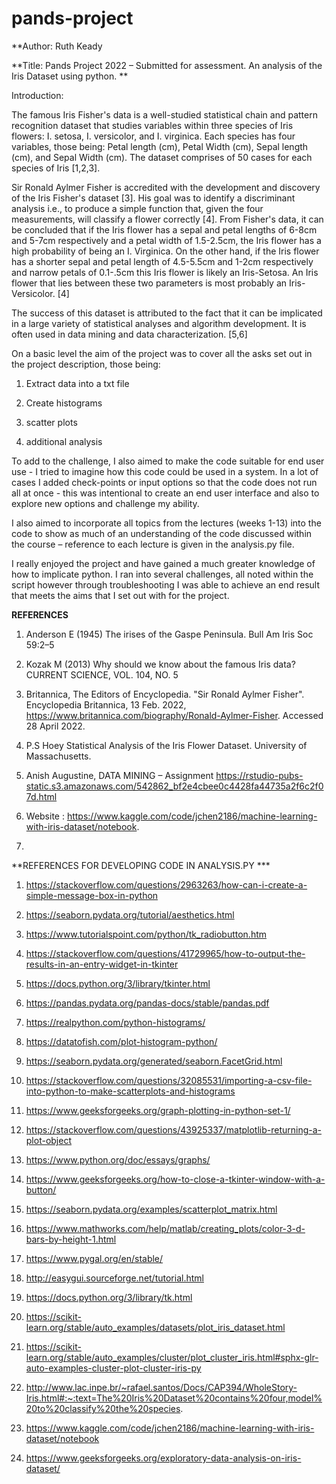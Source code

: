 # pands-project 

**Author: Ruth Keady  

**Title: Pands Project 2022 – Submitted for assessment. An analysis of the Iris Dataset using python. **

Introduction: 

The famous Iris Fisher's data is a well-studied statistical chain and pattern recognition dataset that studies variables within three species of Iris flowers: I. setosa, I. versicolor, and I. virginica. Each species has four variables, those being: Petal length (cm), Petal Width (cm), Sepal length (cm), and Sepal Width (cm). The dataset comprises of 50 cases for each species of Iris [1,2,3].  

Sir Ronald Aylmer Fisher is accredited with the development and discovery of the Iris Fisher's dataset [3]. His goal was to identify a discriminant analysis i.e., to produce a simple function that, given the four measurements, will classify a flower correctly [4]. From Fisher's data, it can be concluded that if the Iris flower has a sepal and petal lengths of 6-8cm and 5-7cm respectively and a petal width of 1.5-2.5cm, the  Iris flower has a high probability of being an I. Virginica. On the other hand, if the Iris flower has a shorter sepal and petal length of 4.5-5.5cm and 1-2cm respectively and narrow petals of 0.1-.5cm this Iris flower is likely an Iris-Setosa. An Iris flower that lies between these two parameters is most probably an Iris-Versicolor. [4]  

The success of this dataset is attributed to the fact that it can be implicated in a large variety of statistical analyses and algorithm development. It is often used in data mining and data characterization. [5,6] 

On a basic level the aim of the project was to cover all the asks set out in the project description, those being:  

 1) Extract data into a txt file  

2) Create histograms  

3) scatter plots  

4) additional analysis  

To add to the challenge, I also aimed to make the code suitable for end user use - I tried to imagine how this code could be used in a system. In a lot of cases I added check-points or input options so that the code does not run all at once - this was intentional to create an end user interface and also to explore new options and challenge my ability. 

I also aimed to incorporate all topics from the lectures (weeks 1-13) into the code to show as much of an understanding of the code discussed within the course – reference to each lecture is given in the analysis.py file.  

I really enjoyed the project and have gained a much greater knowledge of how to implicate python. I ran into several challenges, all noted within the script however through troubleshooting I was able to achieve an end result that meets the aims that I set out with for the project.  

  

**REFERENCES** 

1. Anderson E (1945) The irises of the Gaspe Peninsula. Bull Am Iris Soc 59:2–5 

2. Kozak M (2013) Why should we know about the famous Iris data? CURRENT SCIENCE, VOL. 104, NO. 5 

3. Britannica, The Editors of Encyclopedia. "Sir Ronald Aylmer Fisher". Encyclopedia Britannica, 13 Feb. 2022, https://www.britannica.com/biography/Ronald-Aylmer-Fisher. Accessed 28 April 2022. 

4. P.S Hoey Statistical Analysis of the Iris Flower Dataset. University of Massachusetts.  

5. Anish Augustine, DATA MINING – Assignment https://rstudio-pubs-static.s3.amazonaws.com/542862_bf2e4cbee0c4428fa44735a2f6c2f07d.html 

6. Website : https://www.kaggle.com/code/jchen2186/machine-learning-with-iris-dataset/notebook.  

7.  

 

  

**REFERENCES FOR DEVELOPING CODE IN ANALYSIS.PY *** 

1. https://stackoverflow.com/questions/2963263/how-can-i-create-a-simple-message-box-in-python 

2. https://seaborn.pydata.org/tutorial/aesthetics.html 

3. https://www.tutorialspoint.com/python/tk_radiobutton.htm 

4. https://stackoverflow.com/questions/41729965/how-to-output-the-results-in-an-entry-widget-in-tkinter 

5. https://docs.python.org/3/library/tkinter.html 

6. https://pandas.pydata.org/pandas-docs/stable/pandas.pdf 

7. https://realpython.com/python-histograms/ 

8. https://datatofish.com/plot-histogram-python/ 

9. https://seaborn.pydata.org/generated/seaborn.FacetGrid.html 

10. https://stackoverflow.com/questions/32085531/importing-a-csv-file-into-python-to-make-scatterplots-and-histograms 

11. https://www.geeksforgeeks.org/graph-plotting-in-python-set-1/ 

12. https://stackoverflow.com/questions/43925337/matplotlib-returning-a-plot-object 

13. https://www.python.org/doc/essays/graphs/ 

14. https://www.geeksforgeeks.org/how-to-close-a-tkinter-window-with-a-button/ 

15. https://seaborn.pydata.org/examples/scatterplot_matrix.html 

16. https://www.mathworks.com/help/matlab/creating_plots/color-3-d-bars-by-height-1.html 

17. https://www.pygal.org/en/stable/ 

18. http://easygui.sourceforge.net/tutorial.html 

19. https://docs.python.org/3/library/tk.html 

20. https://scikit-learn.org/stable/auto_examples/datasets/plot_iris_dataset.html 

21. https://scikit-learn.org/stable/auto_examples/cluster/plot_cluster_iris.html#sphx-glr-auto-examples-cluster-plot-cluster-iris-py 

22. http://www.lac.inpe.br/~rafael.santos/Docs/CAP394/WholeStory-Iris.html#:~:text=The%20Iris%20Dataset%20contains%20four,model%20to%20classify%20the%20species. 

23. https://www.kaggle.com/code/jchen2186/machine-learning-with-iris-dataset/notebook 

24. https://www.geeksforgeeks.org/exploratory-data-analysis-on-iris-dataset/ 
